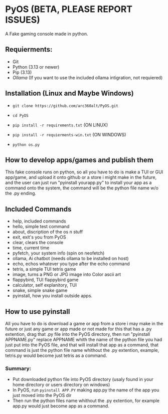 # PyOS (BETA, PLEASE REPORT ISSUES)
A Fake gaming console made in python.

## Requierments:
- Git
- Python (3.13 or newer)
- Pip (3.13)
- *Ollama* (If you want to use the included ollama intigration, not requiered)

## Installation (Linux and Maybe Windows)
- ```git clone https://github.com/arc360alt/PyOS.git```

- ```cd PyOS```

- ```pip install -r requirements.txt``` (ON LINUX)

- ```pip install -r requierments-win.txt``` (ON WINDOWS)

- ```python os.py```

## How to develop apps/games and publish them
This fake console runs on python, so all you have to do is make a TUI or GUI app/game, and upload it onto github or a store i might make in the future, and the user can just run "pyinstall yourapp.py" to install your app as a command onto the system, the command will be the python file name w/o the .py ending.

## Included Commands
- help, included commands
- hello, simple test command
- about, discription of the os n stuff
- exit, exit's you from PyOS
- clear, clears the console
- time, current time
- pyfetch, your system info (spin on neofetch)
- ollama, Ai chatbot (needs ollama to be installed on host)
- echo, echos whatever you type after the echo command
- tetris, a simple TUI tetris game
- image, turns a PNG or JPG image into Color ascii art
- flappybird, TUI flappybird game
- calculator, self explanitory, TUI
- snake, simple snake game
- pyinstall, how you install outside apps.

## How to use pyinstall
All you have to do is download a game or app from a store i may make in the future or just any game or app made or not made for this that has a .py extention, drag that .py file into the PyOS directory, then run "pyinstall APPNAME.py" replace APPNAME whith the name of the python file you had just put into the PyOS file, and that will install that app as a command, that command is just the python file name whithout the .py extention, example, tetris.py would become just tetris as a command.

### Summary:

- Put downloaded python file into PyOS directory (usaly found in your home directory or users directory on windows)
- In PyOS, run ```pyinstall APP.PY``` making app.py the name of the app you just moved into the PyOS dir
- Then run the python files name whithout the .py extention, for example app.py would just become app as a command.
